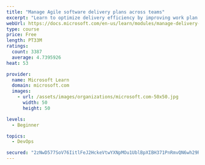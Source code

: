 ```yaml
---
title: "Manage Agile software delivery plans across teams"
excerpt: "Learn to optimize delivery efficiency by improving work plan visibility across teams."
webUrl: https://docs.microsoft.com/en-us/learn/modules/manage-delivery-plans/
type: course
price: Free
length: PT33M
ratings:
  count: 3387
  average: 4.7395926
heat: 53

provider:
  name: Microsoft Learn
  domain: microsoft.com
  images:
    - url: /assets/images/organizations/microsoft.com-50x50.jpg
      width: 50
      height: 50

levels:
  - Beginner

topics:
  - DevOps

secured: "2zNwD577SoV76IitlFeJ2HckeVtwYXNpMOu1UblBpXIBH371PnRmvQN6wh29RB9TO+8fVzaJcEb48W1nm4wfSGC7qLXxid/3AMzHVoTkNfDTiaePPxXth+QUJimHPrAjzcWAzviW15Us5PU1zDx3AyZpcsLmcc+cuMYBldoU91Y3kYIXZGAphGGF5sg8QerpwfhHRMCN4VID0Pi5qcVY+54PmBaDx2q7CMaeI5ns39bkRtr3RYu34dgs/1+yczwfyvFteyhuGizWjGLhDIyTx8tAvBzVnLPWKTdis8xReoMGVcHCLgxWI7cFWlo7/igazb5p0fpTgbTjIzsCidMxwjnJVBf++UGKxbz+4rH7pTtnN2yqSmTwd0HfMb0TEZNXxOVmZ4pw+sJqizRMu7dptpjO6k9zJI5aj+EOQfDwu1g=;DKDw6F6oUxk9w09wrUYa1Q=="
---
```


